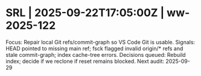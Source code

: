 # SRL | 2025-09-22T17:05:00Z | ww-2025-122

Focus: Repair local Git refs/commit-graph so VS Code Git is usable.
Signals: HEAD pointed to missing main ref; fsck flagged invalid origin/* refs and stale commit-graph; index cache-tree errors.
Decisions queued: Rebuild index; decide if we reclone if reset remains blocked.
Next audit: 2025-09-29
